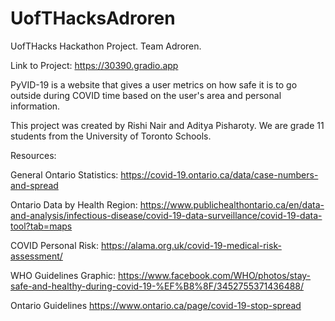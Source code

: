 # UofTHacksAdroren
UofTHacks Hackathon Project. Team Adroren.

Link to Project: https://30390.gradio.app

PyVID-19 is a website that gives a user metrics on how safe it is to go outside during COVID time based on the user's area and personal information. 

This project was created by Rishi Nair and Aditya Pisharoty. We are grade 11 students from the University of Toronto Schools.

Resources:

General Ontario Statistics: https://covid-19.ontario.ca/data/case-numbers-and-spread

Ontario Data by Health Region: https://www.publichealthontario.ca/en/data-and-analysis/infectious-disease/covid-19-data-surveillance/covid-19-data-tool?tab=maps

COVID Personal Risk: https://alama.org.uk/covid-19-medical-risk-assessment/

WHO Guidelines Graphic: https://www.facebook.com/WHO/photos/stay-safe-and-healthy-during-covid-19-%EF%B8%8F/3452755371436488/

Ontario Guidelines https://www.ontario.ca/page/covid-19-stop-spread

